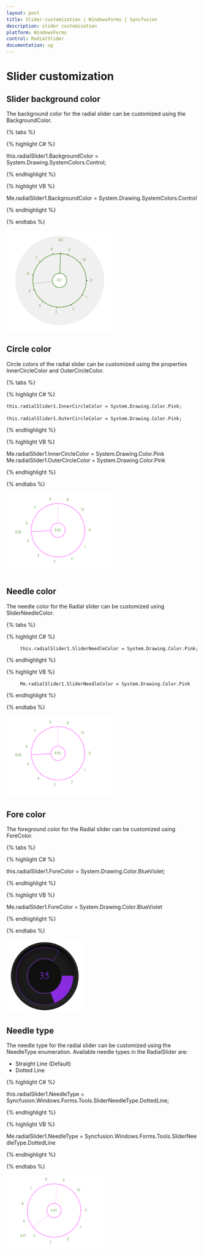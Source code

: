 ```yaml
---
layout: post
title: Slider-customization | WindowsForms | Syncfusion
description: slider customization
platform: WindowsForms
control: RadialSlider 
documentation: ug
---
```


# Slider customization

## Slider background color

The background color for the radial slider can be customized using the BackgroundColor.

{% tabs %}

{% highlight C# %}

  this.radialSlider1.BackgroundColor = System.Drawing.SystemColors.Control;

{% endhighlight %}



{% highlight VB %}

 Me.radialSlider1.BackgroundColor = System.Drawing.SystemColors.Control

{% endhighlight %}

{% endtabs %}

![](Slider-customization_images/Slider-customization_img1.png)



## Circle color

Circle colors of the radial slider can be customized using the properties InnerCircleColor and OuterCircleColor.

{% tabs %}

{% highlight C# %}

    this.radialSlider1.InnerCircleColor = System.Drawing.Color.Pink;

    this.radialSlider1.OuterCircleColor = System.Drawing.Color.Pink;

{% endhighlight %}

{% highlight VB %}

   Me.radialSlider1.InnerCircleColor = System.Drawing.Color.Pink
   Me.radialSlider1.OuterCircleColor = System.Drawing.Color.Pink

{% endhighlight %}

{% endtabs %}

![](Slider-customization_images/Slider-customization_img2.png)



## Needle color

The needle color for the Radial slider can be customized using SliderNeedleColor.

{% tabs %}

{% highlight C# %}

         this.radialSlider1.SliderNeedleColor = System.Drawing.Color.Pink;



{% endhighlight %}

{% highlight VB %}

         Me.radialSlider1.SliderNeedleColor = System.Drawing.Color.Pink


{% endhighlight %}

{% endtabs %}

![](Slider-customization_images/Slider-customization_img3.png)



## Fore color

The foreground color for the Radial slider can be customized using ForeColor.

{% tabs %}

{% highlight C# %}

this.radialSlider1.ForeColor = System.Drawing.Color.BlueViolet;


{% endhighlight %}

{% highlight VB %}

Me.radialSlider1.ForeColor = System.Drawing.Color.BlueViolet

{% endhighlight %}

{% endtabs %}

![](Slider-customization_images/Slider-customization_img4.png)



## Needle type

The needle type for the radial slider can be customized using the NeedleType enumeration. Available needle types in the RadialSlider are:

* Straight Line (Default)
* Dotted Line

{% highlight C# %}

   this.radialSlider1.NeedleType = Syncfusion.Windows.Forms.Tools.SliderNeedleType.DottedLine;


{% endhighlight %}

{% highlight VB %}

   Me.radialSlider1.NeedleType = Syncfusion.Windows.Forms.Tools.SliderNeedleType.DottedLine

{% endhighlight %}

{% endtabs %}

![](Slider-customization_images/Slider-customization_img5.png)



